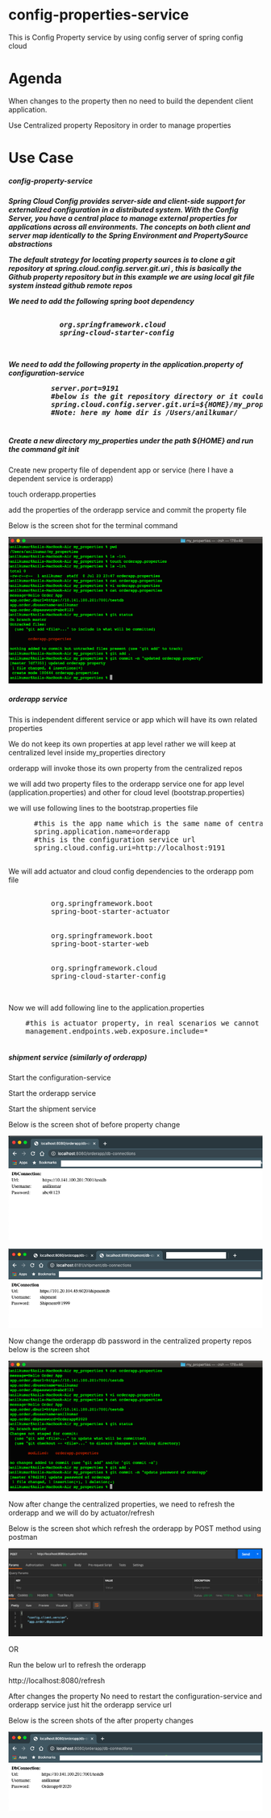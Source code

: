 # config-properties-service
This is Config Property service by using config server of spring config cloud

# Agenda
When changes to the property then no need to build the dependent client application.
<p>Use Centralized property Repository in order to manage properties</p>

# Use Case
<h5>config-property-service<h5>
<p> Spring Cloud Config provides server-side and client-side support for externalized configuration in a distributed system. With the Config Server, you have a central place to manage external properties for applications across all environments. The concepts on both client and server map identically to the Spring Environment and PropertySource abstractions</p>
<p>The default strategy for locating property sources is to clone a git repository at spring.cloud.config.server.git.uri , this is basically the Github property repository but in this example we are using local git file system instead github remote repos</p>

<p>We need to add the following spring boot dependency<p>
 <pre>
          <dependency>
            <groupId>org.springframework.cloud</groupId>
            <artifactId>spring-cloud-starter-config</artifactId>
          </dependency>
 </pre>
 <p> We need to add the following property in the application.property of configuration-service</p>
 <pre>
          server.port=9191
          #below is the git repository directory or it could be github repos url
          spring.cloud.config.server.git.uri=${HOME}/my_properties
          #Note: here my home dir is /Users/anilkumar/
 </pre>
 <h5> Create a new directory my_properties under the path ${HOME} and run the command git init </h5>
 <p>Create new property file of dependent app or service (here I have a dependent service is orderapp)</p>
 <p>touch orderapp.properties</p>
 <p>add the properties of the orderapp service and commit the property file</p>
 <p>Below is the screen shot for the terminal command</p>
 
 ![alt tag](https://github.com/sendkumaranil/config-properties-service/blob/master/property-repos-terminal.png)
 
 <h5>orderapp service</h5>
 <p>This is independent different service or app which will have its own related properties</p>
 <p>We do not keep its own properties at app level rather we will keep at centralized level inside my_properties directory</p>
 <p>orderapp will invoke those its own property from the centralized repos</p>
 <p>we will add two property files to the orderapp service one for app level (application.properties) and other for cloud level (bootstrap.properties)</p>
 <p>we will use following lines to the bootstrap.properties file</p>
 <pre>
      #this is the app name which is the same name of centralized property name
      spring.application.name=orderapp
      #this is the configuration service url
      spring.cloud.config.uri=http://localhost:9191
 </pre>
 <p>We will add actuator and cloud config dependencies to the orderapp pom file</p>
 <pre>
        <dependency>
          <groupId>org.springframework.boot</groupId>
          <artifactId>spring-boot-starter-actuator</artifactId>
        </dependency>
        <dependency>
          <groupId>org.springframework.boot</groupId>
          <artifactId>spring-boot-starter-web</artifactId>
        </dependency>
        <dependency>
          <groupId>org.springframework.cloud</groupId>
          <artifactId>spring-cloud-starter-config</artifactId>
        </dependency>
 </pre>
 <p>Now we will add following line to the application.properties</p>
 <pre>
    #this is actuator property, in real scenarios we cannot provide * here for security reason
    management.endpoints.web.exposure.include=*
 </pre>
 
 <h5>shipment service (similarly of orderapp)</h5>
 
 <p>Start the configuration-service </p>
 <p>Start the orderapp service</p>
 <p>Start the shipment service</p>
 
 <p>Below is the screen shot of before property change</p>
 
 ![alt tag](https://github.com/sendkumaranil/config-properties-service/blob/master/order-app-dbconnections-beforechange.png)
 
 ![alt tag](https://github.com/sendkumaranil/config-properties-service/blob/master/shipment-url.png)
 
 <p>Now change the orderapp db password in the centralized property repos below is the screen shot</p>
 
 ![alt tag](https://github.com/sendkumaranil/config-properties-service/blob/master/change-orderapp-dbpassword.png)
 
 <p>Now after change the centralized properties, we need to refresh the orderapp and we will do by actuator/refresh</p>
 <p>Below is the screen shot which refresh the orderapp by POST method using postman</p>
 
 ![alt tag](https://github.com/sendkumaranil/config-properties-service/blob/master/refresh-orderapp-by-POST-postman.png)
 
 OR
 <p> Run the below url to refresh the orderapp </p>
 <p> http://localhost:8080/refresh </p>
 
 <p>After changes the property No need to restart the configuration-service and orderapp service just hit the orderapp service url</p>
 <p>Below is the screen shots of the after property changes</p>
 
 ![alt tag](https://github.com/sendkumaranil/config-properties-service/blob/master/after-password-change.png)
 
 
